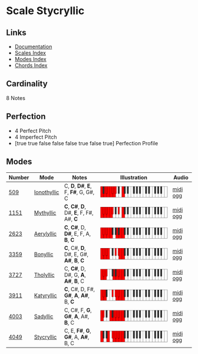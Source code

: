 # Scale Stycryllic

## Links

- [Documentation](index.md)
- [Scales Index](Scales.md)
- [Modes Index](Modes.md)
- [Chords Index](Chords.md)

## Cardinality

8 Notes

## Perfection

- 4 Perfect Pitch
- 4 Imperfect Pitch
- [true true false false false true false true] Perfection Profile

## Modes

| Number | Mode | Notes | Illustration | Audio |
|--------|------|-------|--------------|-------|
| [509](https://ianring.com/musictheory/scales/509) | [Ionothyllic](ModeIonothyllic.md) | C, **D**, **D#**, **E**, F, **F#**, G, G#, C | ![CNaturalIonothyllic](ModeCNaturalIonothyllic.png) | [midi](ModeCNaturalIonothyllic.mid) [ogg](ModeCNaturalIonothyllic.ogg) | 
| [1151](https://ianring.com/musictheory/scales/1151) | [Mythyllic](ModeMythyllic.md) | **C**, **C#**, **D**, D#, **E**, F, F#, A#, **C** | ![CNaturalMythyllic](ModeCNaturalMythyllic.png) | [midi](ModeCNaturalMythyllic.mid) [ogg](ModeCNaturalMythyllic.ogg) | 
| [2623](https://ianring.com/musictheory/scales/2623) | [Aerylyllic](ModeAerylyllic.md) | **C**, **C#**, D, **D#**, E, F, A, **B**, **C** | ![CNaturalAerylyllic](ModeCNaturalAerylyllic.png) | [midi](ModeCNaturalAerylyllic.mid) [ogg](ModeCNaturalAerylyllic.ogg) | 
| [3359](https://ianring.com/musictheory/scales/3359) | [Bonyllic](ModeBonyllic.md) | **C**, C#, **D**, D#, E, G#, **A#**, **B**, **C** | ![CNaturalBonyllic](ModeCNaturalBonyllic.png) | [midi](ModeCNaturalBonyllic.mid) [ogg](ModeCNaturalBonyllic.ogg) | 
| [3727](https://ianring.com/musictheory/scales/3727) | [Tholyllic](ModeTholyllic.md) | C, **C#**, D, D#, G, **A**, **A#**, **B**, C | ![CNaturalTholyllic](ModeCNaturalTholyllic.png) | [midi](ModeCNaturalTholyllic.mid) [ogg](ModeCNaturalTholyllic.ogg) | 
| [3911](https://ianring.com/musictheory/scales/3911) | [Katyryllic](ModeKatyryllic.md) | **C**, C#, D, F#, **G#**, **A**, **A#**, B, **C** | ![CNaturalKatyryllic](ModeCNaturalKatyryllic.png) | [midi](ModeCNaturalKatyryllic.mid) [ogg](ModeCNaturalKatyryllic.ogg) | 
| [4003](https://ianring.com/musictheory/scales/4003) | [Sadyllic](ModeSadyllic.md) | C, C#, F, **G**, **G#**, **A**, A#, **B**, C | ![CNaturalSadyllic](ModeCNaturalSadyllic.png) | [midi](ModeCNaturalSadyllic.mid) [ogg](ModeCNaturalSadyllic.ogg) | 
| [4049](https://ianring.com/musictheory/scales/4049) | [Stycryllic](ModeStycryllic.md) | C, E, **F#**, **G**, **G#**, A, **A#**, B, C | ![CNaturalStycryllic](ModeCNaturalStycryllic.png) | [midi](ModeCNaturalStycryllic.mid) [ogg](ModeCNaturalStycryllic.ogg) | 
